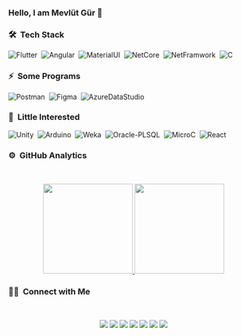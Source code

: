 ### Hello, I am Mevlüt Gür 👋

### 🛠 &nbsp;Tech Stack
![Flutter](https://img.shields.io/badge/-Flutter-blue?style=flat&logo=flutter)&nbsp;
![Angular](https://img.shields.io/badge/-Angular-red?style=flat&logo=angular)&nbsp;
![MaterialUI](https://img.shields.io/badge/-MaterialUI-orange?style=flat&logo=material-ui)&nbsp;
![NetCore](https://img.shields.io/badge/-NetCore-purple?style=flat&logo=c%20sharp)&nbsp;
![NetFramwork](https://img.shields.io/badge/-NetFramwork-turquoise?style=flat&logo=c%20sharp)&nbsp;
![C](https://img.shields.io/badge/-C%20Language-05122A?style=flat&logo=C&logoColor=A8B9CC)&nbsp;

### ⚡&nbsp; Some Programs
![Postman](https://img.shields.io/badge/-Postman-05122A?style=flat&logo=postman)&nbsp;
![Figma](https://img.shields.io/badge/-Figma-05122A?style=flat&logo=figma)&nbsp;
![AzureDataStudio](https://img.shields.io/badge/-AzureDataStudio-05122A?style=flat&logo=microsoft%20azure)&nbsp;

### 🌱&nbsp; Little Interested

![Unity](https://img.shields.io/badge/-Unity-05122A?style=flat&logo=unity)&nbsp;
![Arduino](https://img.shields.io/badge/-Arduino-05122A?style=flat&logo=arduino)&nbsp;
![Weka](https://img.shields.io/badge/-Weka-05122A?style=flat)&nbsp;
![Oracle-PLSQL](https://img.shields.io/badge/-OraclePLSQL-05122A?style=flat&logo=oracle)&nbsp;
![MicroC](https://img.shields.io/badge/-MicroC-05122A?style=flat&logo=c)&nbsp;
![React](https://img.shields.io/badge/-React-05122A?style=flat&logo=react)&nbsp;

### ⚙️ &nbsp;GitHub Analytics
<br>
<p align="center">
<a href="https://github.com/mwlt68">
  <img height="180em" src="https://github-readme-stats-eight-theta.vercel.app/api?username=mwlt68&show_icons=true&theme=algolia&include_all_commits=true&count_private=true"/>
  <img height="180em" src="https://github-readme-stats-eight-theta.vercel.app/api/top-langs/?username=mwlt68&layout=compact&langs_count=8&theme=algolia"/>
</a>
</p>

### 🤝🏻 &nbsp;Connect with Me
<br>
<p align="center">
<a href="mailto:mwltgr@gmail.com"><img src="https://img.shields.io/badge/-mwltgr@gmail.com-yellow?style=flat&logo=Gmail&logoColor=white"/></a>
<a href="https://www.youtube.com/channel/UCTa2P2f09Qwymtz4fIIJG8A"><img src="https://img.shields.io/badge/-YouTube-red?style=flat&logo=youtube&logoColor=white"/></a>
<a href="https://stackoverflow.com/users/12603069/mevl%c3%bct-g%c3%bcr"><img src="https://img.shields.io/badge/-StackOverflow-orange?style=flat&logo=Stack%20Overflow&logoColor=white"/></a>
<a href="https://www.hackerrank.com/mwltgr"><img src="https://img.shields.io/badge/-@mwltgr-green?style=flat&logo=HackerRank&logoColor=white"/></a>
<a href="https://mwltgr.medium.com/"><img src="https://img.shields.io/badge/-@mwltgr-black?style=flat&logo=medium&logoColor=white"/></a>
<a href="https://www.linkedin.com/in/mevl%C3%BCt-g%C3%BCr-560104170/"><img src="https://img.shields.io/badge/-Linkedin-blue?style=flat&logo=Linkedin&logoColor=white"/></a>
<a href="https://mwltgr.blogspot.com/"><img src="https://img.shields.io/badge/-PersenalBlog-turquoise?style=flat&logo=blogger&logoColor=white"/></a>
</p>
